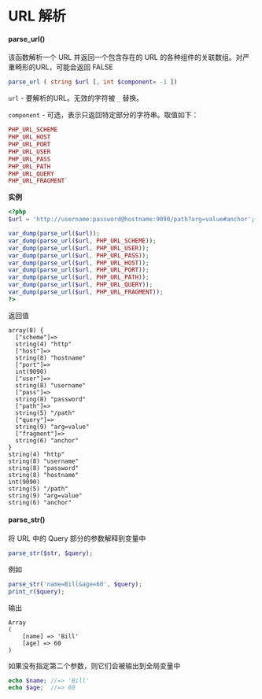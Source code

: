 # URL 解析

#### parse_url()

该函数解析一个 URL 并返回一个包含存在的 URL 的各种组件的关联数组。对严重畸形的URL，可能会返回 FALSE

```php
parse_url ( string $url [, int $component= -1 ])
```

`url` - 要解析的URL。无效的字符被 `_` 替换。

`component` - 可选，表示只返回特定部分的字符串。取值如下：

```php
PHP_URL_SCHEME
PHP_URL_HOST
PHP_URL_PORT
PHP_URL_USER
PHP_URL_PASS
PHP_URL_PATH
PHP_URL_QUERY
PHP_URL_FRAGMENT`
```

**实例**

```php
<?php
$url = 'http://username:password@hostname:9090/path?arg=value#anchor';

var_dump(parse_url($url));
var_dump(parse_url($url, PHP_URL_SCHEME));
var_dump(parse_url($url, PHP_URL_USER));
var_dump(parse_url($url, PHP_URL_PASS));
var_dump(parse_url($url, PHP_URL_HOST));
var_dump(parse_url($url, PHP_URL_PORT));
var_dump(parse_url($url, PHP_URL_PATH));
var_dump(parse_url($url, PHP_URL_QUERY));
var_dump(parse_url($url, PHP_URL_FRAGMENT));
?>
```

返回值

```
array(8) {
  ["scheme"]=>
  string(4) "http"
  ["host"]=>
  string(8) "hostname"
  ["port"]=>
  int(9090)
  ["user"]=>
  string(8) "username"
  ["pass"]=>
  string(8) "password"
  ["path"]=>
  string(5) "/path"
  ["query"]=>
  string(9) "arg=value"
  ["fragment"]=>
  string(6) "anchor"
}
string(4) "http"
string(8) "username"
string(8) "password"
string(8) "hostname"
int(9090)
string(5) "/path"
string(9) "arg=value"
string(6) "anchor"
```


#### parse_str()

将 URL 中的 Query 部分的参数解释到变量中

```php
parse_str($str, $query);
```

例如

```php
parse_str('name=Bill&age=60', $query);
print_r($query);
```

输出

```
Array
(
    [name] => 'Bill'
    [age] => 60
)
```

如果没有指定第二个参数，则它们会被输出到全局变量中

```php
echo $name; //=> 'Bill'
echo $age;  //=> 60
```
